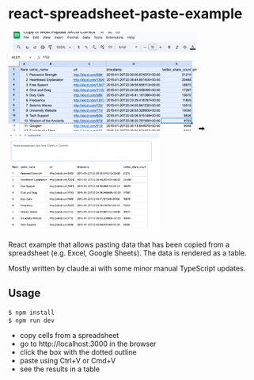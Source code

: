 # react-spreadsheet-paste-example

<img src="https://raw.githubusercontent.com/saltycrane/react-spreadsheet-paste-example/main/readme-images/spreadsheet.png" alt="spreadsheet" height="200" /> ⮕ <img src="https://raw.githubusercontent.com/saltycrane/react-spreadsheet-paste-example/main/readme-images/webapp2.png" alt="webapp" height="200" />

React example that allows pasting data that has been copied from a spreadsheet (e.g. Excel, Google Sheets). The data is rendered as a table.

Mostly written by claude.ai with some minor manual TypeScript updates.

## Usage

```
$ npm install
$ npm run dev
```

- copy cells from a spreadsheet
- go to http://localhost:3000 in the browser
- click the box with the dotted outline
- paste using Ctrl+V or Cmd+V
- see the results in a table
